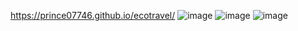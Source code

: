 https://prince07746.github.io/ecotravel/
![image](https://github.com/user-attachments/assets/2c42ace4-a062-417b-9833-7bcfaf06c435)
![image](https://github.com/user-attachments/assets/be169c92-602b-4d4e-895f-bec95d002ffa)
![image](https://github.com/user-attachments/assets/abeef03a-a8e5-48a7-ab6b-fe0ec03d0442)



